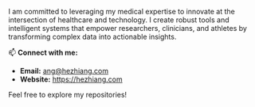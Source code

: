 I am committed to leveraging my medical expertise to innovate at the intersection of healthcare and technology. I create robust tools and intelligent systems that empower researchers, clinicians, and athletes by transforming complex data into actionable insights.


📫 **Connect with me:**

* **Email:** [ang@hezhiang.com](mailto:ang@hezhiang.com)
* **Website:** https://hezhiang.com

Feel free to explore my repositories!

